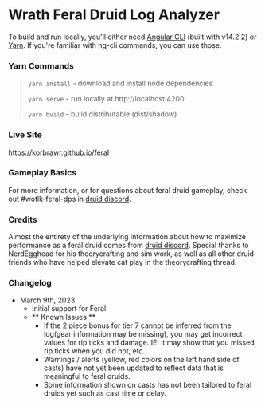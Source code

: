 # Wrath Feral Druid Log Analyzer

To build and run locally, you'll either need [Angular CLI](https://github.com/angular/angular-cli) (built with v14.2.2)
or [Yarn](https://yarnpkg.com/). If you're familiar with ng-cli commands, you can use those.

### Yarn Commands

> `yarn install` - download and install node dependencies
> 
> `yarn serve`   - run locally at http://localhost:4200
> 
> `yarn build`   - build distributable (dist/shadow)

### Live Site

https://korbrawr.github.io/feral

### Gameplay Basics

For more information, or for questions about feral druid gameplay, check out #wotlk-feral-dps in [druid discord](https://discord.gg/classicdruid).

<!-- ### Configuration Settings

For information on analyzer settings, see [Configuration Settings](SETTINGS.md)

### Glossary

Definitions of stats/terms available via the [Glossary](GLOSSARY.md). -->

### Credits

Almost the entirety of the underlying information about how to maximize performance as a feral druid comes from
[druid discord](https://discord.gg/druidclassic).
Special thanks to NerdEgghead for his theorycrafting and sim work, as well as all other druid friends who have helped elevate cat play in the theorycrafting thread.


### Changelog
- March 9th, 2023
  - Initial support for Feral!
  - ** Known Issues **
    - If the 2 piece bonus for tier 7 cannot be inferred from the log(gear information may be missing), you may get incorrect values for rip ticks and damage. IE: it may show that you missed rip ticks when you did not, etc.
    - Warnings / alerts (yellow, red colors on the left hand side of casts) have not yet been updated to reflect data that is meaningful to feral druids.
    - Some information shown on casts has not been tailored to feral druids yet such as cast time or delay.
